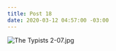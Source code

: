 ```yaml
---
title: Post 18
date: 2020-03-12 04:57:00 -03:00
---
```


![The Typists 2-07.jpg](/uploads/The%20Typists%202-07.jpg)